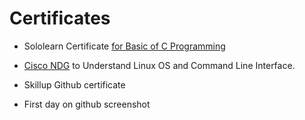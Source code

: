 #   Certificates
  * Sololearn Certificate [for Basic of C Programming](https://user-images.githubusercontent.com/86227942/160781365-972578da-06f2-49f1-9091-f69eabbc25b0.jpeg)

  *  [Cisco NDG](https://user-images.githubusercontent.com/86227942/160979876-cc81937a-5109-4689-990e-648ccc8f995a.png) to Understand Linux OS and Command Line Interface.
  * Skillup Github certificate
  * First day on github screenshot
